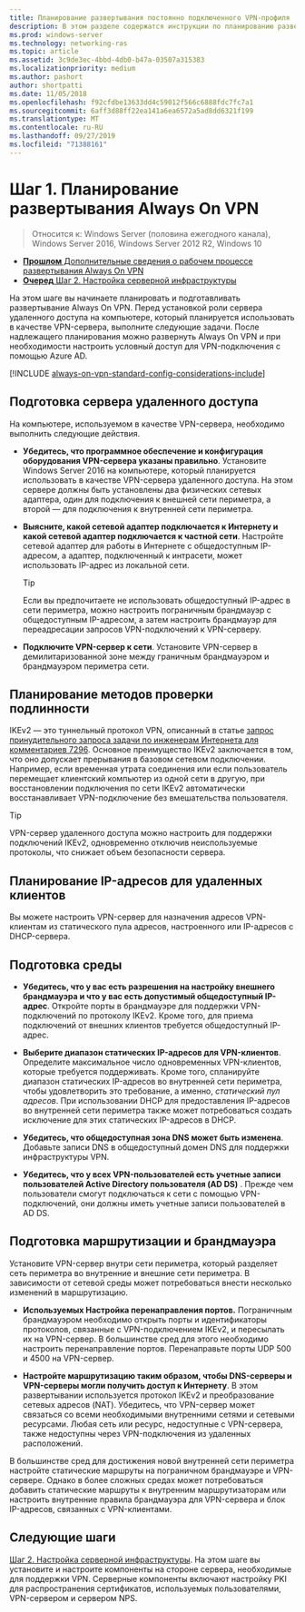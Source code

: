 ```yaml
---
title: Планирование развертывания постоянно подключенного VPN-профиля
description: В этом разделе содержатся инструкции по планированию развертывания Always On VPN в Windows Server 2016.
ms.prod: windows-server
ms.technology: networking-ras
ms.topic: article
ms.assetid: 3c9de3ec-4bbd-4db0-b47a-03507a315383
ms.localizationpriority: medium
ms.author: pashort
author: shortpatti
ms.date: 11/05/2018
ms.openlocfilehash: f92cfdbe13633dd4c59012f566c6888fdc7fc7a1
ms.sourcegitcommit: 6aff3d88ff22ea141a6ea6572a5ad8dd6321f199
ms.translationtype: MT
ms.contentlocale: ru-RU
ms.lasthandoff: 09/27/2019
ms.locfileid: "71388161"
---
```

# <a name="step-1-plan-the-always-on-vpn-deployment"></a>Шаг 1. Планирование развертывания Always On VPN

>Относится к: Windows Server (половина ежегодного канала), Windows Server 2016, Windows Server 2012 R2, Windows 10

- [**Прошлом** Дополнительные сведения о рабочем процессе развертывания Always On VPN](always-on-vpn-deploy-deployment.md)
- [**Очеред** Шаг 2. Настройка серверной инфраструктуры](vpn-deploy-server-infrastructure.md)

На этом шаге вы начинаете планировать и подготавливать развертывание Always On VPN. Перед установкой роли сервера удаленного доступа на компьютере, который планируется использовать в качестве VPN-сервера, выполните следующие задачи. После надлежащего планирования можно развернуть Always On VPN и при необходимости настроить условный доступ для VPN-подключения с помощью Azure AD.

[!INCLUDE [always-on-vpn-standard-config-considerations-include](../../../includes/always-on-vpn-standard-config-considerations-include.md)]

## <a name="prepare-the-remote-access-server"></a>Подготовка сервера удаленного доступа

На компьютере, используемом в качестве VPN-сервера, необходимо выполнить следующие действия.

- **Убедитесь, что программное обеспечение и конфигурация оборудования VPN-сервера указаны правильно**. Установите Windows Server 2016 на компьютере, который планируется использовать в качестве VPN-сервера удаленного доступа. На этом сервере должны быть установлены два физических сетевых адаптера, один для подключения к внешней сети периметра, а второй — для подключения к внутренней сети периметра.

- **Выясните, какой сетевой адаптер подключается к Интернету и какой сетевой адаптер подключается к частной сети**. Настройте сетевой адаптер для работы в Интернете с общедоступным IP-адресом, а адаптер, подключенный к интрасети, может использовать IP-адрес из локальной сети.

    >[!TIP]
    >Если вы предпочитаете не использовать общедоступный IP-адрес в сети периметра, можно настроить пограничным брандмауэр с общедоступным IP-адресом, а затем настроить брандмауэр для переадресации запросов VPN-подключений к VPN-серверу.

- **Подключите VPN-сервер к сети**. Установите VPN-сервер в демилитаризованной зоне между граничным брандмауэром и брандмауэром периметра сети.

## <a name="plan-authentication-methods"></a>Планирование методов проверки подлинности

IKEv2 — это туннельный протокол VPN, описанный в статье [запрос принудительного запроса задачи по инженерам Интернета для комментариев 7296](https://datatracker.ietf.org/doc/rfc7296/). Основное преимущество IKEv2 заключается в том, что оно допускает прерывания в базовом сетевом подключении. Например, если временная утрата соединения или если пользователь перемещает клиентский компьютер из одной сети в другую, при восстановлении подключения по сети IKEv2 автоматически восстанавливает VPN-подключение без вмешательства пользователя.

>[!TIP]
>VPN-сервер удаленного доступа можно настроить для поддержки подключений IKEv2, одновременно отключив неиспользуемые протоколы, что снижает объем безопасности сервера. 

## <a name="plan-ip-addresses-for-remote-clients"></a>Планирование IP-адресов для удаленных клиентов

Вы можете настроить VPN-сервер для назначения адресов VPN-клиентам из статического пула адресов, настроенного или IP-адресов с DHCP-сервера. 

## <a name="prepare-the-environment"></a>Подготовка среды

- **Убедитесь, что у вас есть разрешения на настройку внешнего брандмауэра и что у вас есть допустимый общедоступный IP-адрес**. Откройте порты в брандмауэре для поддержки VPN-подключений по протоколу IKEv2. Кроме того, для приема подключений от внешних клиентов требуется общедоступный IP-адрес.

- **Выберите диапазон статических IP-адресов для VPN-клиентов**. Определите максимальное число одновременных VPN-клиентов, которые требуется поддерживать. Кроме того, спланируйте диапазон статических IP-адресов во внутренней сети периметра, чтобы удовлетворить это требование, а именно, *статический пул адресов*. При использовании DHCP для предоставления IP-адресов во внутренней сети периметра также может потребоваться создать исключение для этих статических IP-адресов в DHCP.

- **Убедитесь, что общедоступная зона DNS может быть изменена**. Добавьте записи DNS в общедоступный домен DNS для поддержки инфраструктуры VPN. 

- **Убедитесь, что у всех VPN-пользователей есть учетные записи пользователей Active Directory пользователя (AD DS)** . Прежде чем пользователи смогут подключаться к сети с помощью VPN-подключений, они должны иметь учетные записи пользователей в AD DS.

## <a name="prepare-routing-and-firewall"></a>Подготовка маршрутизации и брандмауэра 

Установите VPN-сервер внутри сети периметра, который разделяет сеть периметра во внутренние и внешние сети периметра. В зависимости от сетевой среды может потребоваться внести несколько изменений в маршрутизацию.

- **Используемых Настройка перенаправления портов.** Пограничным брандмауэром необходимо открыть порты и идентификаторы протоколов, связанные с VPN-подключением IKEv2, и пересылать их на VPN-сервер. В большинстве сред для этого необходимо настроить перенаправление портов. Перенаправьте порты UDP 500 и 4500 на VPN-сервер.

- **Настройте маршрутизацию таким образом, чтобы DNS-серверы и VPN-серверы могли получить доступ к Интернету**. В этом развертывании используется протокол IKEv2 и преобразование сетевых адресов (NAT). Убедитесь, что VPN-сервер может связаться со всеми необходимыми внутренними сетями и сетевыми ресурсами. Любая сеть или ресурс, недоступные с VPN-сервера, также недоступны через VPN-подключения из удаленных расположений.

В большинстве сред для достижения новой внутренней сети периметра настройте статические маршруты на пограничном брандмауэре и VPN-сервере. Однако в более сложных средах может потребоваться добавить статические маршруты к внутренним маршрутизаторам или настроить внутренние правила брандмауэра для VPN-сервера и блок IP-адресов, связанных с VPN-клиентами.

## <a name="next-steps"></a>Следующие шаги

[Шаг 2. Настройка серверной инфраструктуры](vpn-deploy-server-infrastructure.md). На этом шаге вы установите и настроите компоненты на стороне сервера, необходимые для поддержки VPN. Серверные компоненты включают настройку PKI для распространения сертификатов, используемых пользователями, VPN-сервером и сервером NPS.